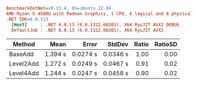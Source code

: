 ``` ini

BenchmarkDotNet=v0.13.4, OS=ubuntu 22.04
AMD Ryzen 5 4500U with Radeon Graphics, 1 CPU, 6 logical and 6 physical cores
.NET SDK=6.0.113
  [Host]     : .NET 6.0.13 (6.0.1322.60201), X64 RyuJIT AVX2 DEBUG
  DefaultJob : .NET 6.0.13 (6.0.1322.60201), X64 RyuJIT AVX2


```
|    Method |    Mean |    Error |   StdDev | Ratio | RatioSD |
|---------- |--------:|---------:|---------:|------:|--------:|
|   BaseAdd | 1.394 s | 0.0274 s | 0.0346 s |  1.00 |    0.00 |
| Level2Add | 1.272 s | 0.0249 s | 0.0467 s |  0.91 |    0.02 |
| Level4Add | 1.244 s | 0.0247 s | 0.0458 s |  0.90 |    0.02 |
